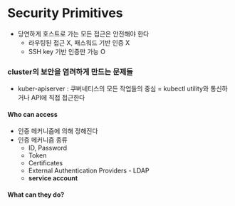 # Security Primitives

- 당연하게 호스트로 가는 모든 접근은 안전해야 한다
    - 라우팅된 접근 X, 패스워드 기반 인증 X
    - SSH key 기반 인증만 가능 O

### cluster의 보안을 염려하게 만드는 문제들
- kuber-apiserver : 쿠버네티스의 모든 작업들의 중심
    = kubectl utility와 통신하거나 API에 직접 접근한다

#### Who can access
- 인증 메커니즘에 의해 정해진다
- 인증 메커니즘 종류
    - ID, Password
    - Token
    - Certificates
    - External Authentication Providers - LDAP
    - **service account**

#### What can they do?